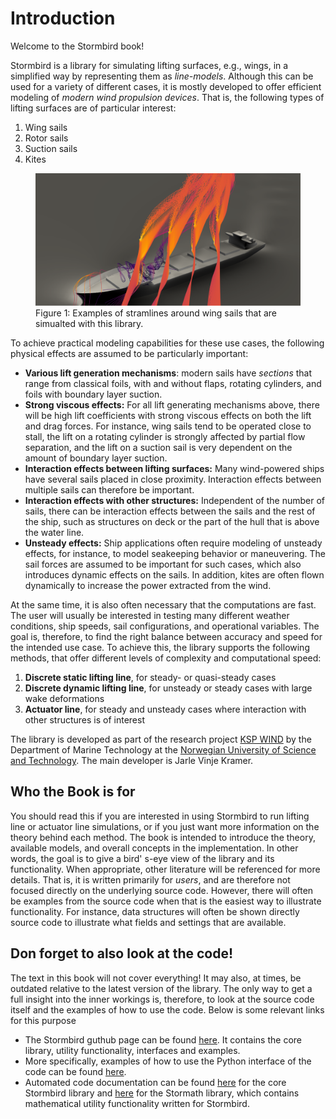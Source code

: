# Introduction

Welcome to the Stormbird book!

Stormbird is a library for simulating lifting surfaces, e.g., wings, in a simplified way by representing them as *line-models*. Although this can be used for a variety of different cases, it is mostly developed to offer efficient modeling of *modern wind propulsion devices*. That is, the following types of lifting surfaces are of particular interest:

1) Wing sails
2) Rotor sails
3) Suction sails
4) Kites

<figure>
    <img src="static/actualtor_line_streamlines.png" alt="Actuator line streamlines">
    <figcaption>Figure 1: Examples of stramlines around wing sails that are simualted with this library.</figcaption>
</figure>

To achieve practical modeling capabilities for these use cases, the following physical effects are assumed to be particularly important:
- **Various lift generation mechanisms**: modern sails have *sections* that range from classical foils, with and without flaps, rotating cylinders, and foils with boundary layer suction.
- **Strong viscous effects:** For all lift generating mechanisms above, there will be high lift coefficients with strong viscous effects on both the lift and drag forces. For instance, wing sails tend to be operated close to stall, the lift on a rotating cylinder is strongly affected by partial flow separation, and the lift on a suction sail is very dependent on the amount of boundary layer suction.
- **Interaction effects between lifting surfaces:** Many wind-powered ships have several sails placed in close proximity. Interaction effects between multiple sails can therefore be important.
- **Interaction effects with other structures:** Independent of the number of sails, there can be interaction effects between the sails and the rest of the ship, such as structures on deck or the part of the hull that is above the water line.
- **Unsteady effects:** Ship applications often require modeling of unsteady effects, for instance, to model seakeeping behavior or maneuvering. The sail forces are assumed to be important for such cases, which also introduces dynamic effects on the sails. In addition, kites are often flown dynamically to increase the power extracted from the wind.

At the same time, it is also often necessary that the computations are fast. The user will usually be interested in testing many different weather conditions, ship speeds, sail configurations, and operational variables. The goal is, therefore, to find the right balance between accuracy and speed for the intended use case. To achieve this, the library supports the following methods, that offer different levels of complexity and computational speed:

 1) **Discrete static lifting line**, for steady- or quasi-steady cases
 2) **Discrete dynamic lifting line**, for unsteady or steady cases with large wake deformations
 3) **Actuator line**, for steady and unsteady cases where interaction with other structures is of interest

The library is developed as part of the research project [KSP WIND](https://www.sintef.no/en/projects/2023/wind-enabling-zero-emission-shipping-with-wind-assisted-propulsion/) by the Department of Marine Technology at the [Norwegian University of Science and Technology](https://www.ntnu.edu/). The main developer is Jarle Vinje Kramer.

## Who the Book is for
You should read this if you are interested in using Stormbird to run lifting line or actuator line simulations, or if you just want more information on the theory behind each method. The book is intended to introduce the theory, available models, and overall concepts in the implementation. In other words, the goal is to give a bird' s-eye view of the library and its functionality. When appropriate, other literature will be referenced for more details. That is, it is written primarily for *users*, and are therefore not focused directly on the underlying source code. However, there will often be examples from the source code when that is the easiest way to illustrate functionality. For instance, data structures will often be shown directly source code to illustrate what fields and settings that are available.

## Don forget to also look at the code!

The text in this book will not cover everything! It may also, at times, be outdated relative to the latest version of the library. The only way to get a full insight into the inner workings is, therefore, to look at the source code itself and the examples of how to use the code. Below is some relevant links for this purpose

- The Stormbird guthub page can be found [here](https://github.com/NTNU-IMT/stormbird). It contains the core library, utility functionality, interfaces and examples.
- More specifically, examples of how to use the Python interface of the code can be found [here](https://github.com/NTNU-IMT/stormbird/tree/main/interfaces/pystormbird/examples).
- Automated code documentation can be found [here](https://docs.rs/stormbird/0.6.0/stormbird/) for the core Stormbird library and [here](https://docs.rs/stormath/0.1.1/stormath/) for the Stormath library, which contains mathematical utility functionality written for Stormbird.
